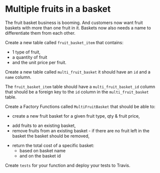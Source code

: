 # Multiple fruits in a basket

The fruit basket business is booming. And customers now want fruit baskets with more than one fruit in it. 
Baskets now also needs a name to differentiate them from each other.

Create a new table called `fruit_basket_item` that contains:

* 1 type of fruit, 
* a quantity of fruit 
* and the unit price per fruit.

Create a new table called `multi_fruit_basket` it should have an `id` and a `name` column.

The `fruit_basket_item` table should have a `multi_fruit_basket_id` column that should be a foreign key to the `id` column in the `multi_fruit_basket` table.

Create a Factory Functions called `MultiFruitBasket` that should be able to:

* create a new fruit basket for a given fruit type, qty & fruit price,
<!-- below update the fruit basket quantity -->
* add fruits to an existing basket,
* remove fruits from an existing basket - if there are no fruit left in the basket the basket should be removed,
<!-- * for a given `id` return the basket_name & id as well as a list of all the fruits in the basket -->
* return the total cost of a specific basket:
	* based on basket name
	* and on the basket id

Create `tests` for your function and deploy your tests to Travis.
